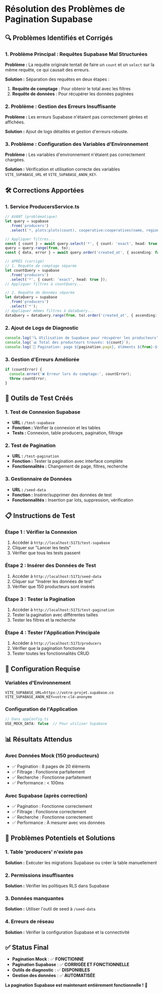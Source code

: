 # Résolution des Problèmes de Pagination Supabase

## 🔍 Problèmes Identifiés et Corrigés

### **1. Problème Principal : Requêtes Supabase Mal Structurées**

**Problème :** La requête originale tentait de faire un `count` et un `select` sur la même requête, ce qui causait des erreurs.

**Solution :** Séparation des requêtes en deux étapes :
1. **Requête de comptage** : Pour obtenir le total avec les filtres
2. **Requête de données** : Pour récupérer les données paginées

### **2. Problème : Gestion des Erreurs Insuffisante**

**Problème :** Les erreurs Supabase n'étaient pas correctement gérées et affichées.

**Solution :** Ajout de logs détaillés et gestion d'erreurs robuste.

### **3. Problème : Configuration des Variables d'Environnement**

**Problème :** Les variables d'environnement n'étaient pas correctement chargées.

**Solution :** Vérification et utilisation correcte des variables `VITE_SUPABASE_URL` et `VITE_SUPABASE_ANON_KEY`.

## 🛠️ Corrections Apportées

### **1. Service ProducersService.ts**

```typescript
// AVANT (problématique)
let query = supabase
  .from('producers')
  .select(`*, plots:plots(count), cooperative:cooperatives(name, region)`);

// Appliquer filtres...
const { count } = await query.select('*', { count: 'exact', head: true });
query = query.range(from, to);
const { data, error } = await query.order('created_at', { ascending: false });

// APRÈS (corrigé)
// 1. Requête de comptage séparée
let countQuery = supabase
  .from('producers')
  .select('*', { count: 'exact', head: true });
// Appliquer filtres à countQuery...

// 2. Requête de données séparée
let dataQuery = supabase
  .from('producers')
  .select('*');
// Appliquer mêmes filtres à dataQuery...
dataQuery = dataQuery.range(from, to).order('created_at', { ascending: false });
```

### **2. Ajout de Logs de Diagnostic**

```typescript
console.log('🔍 Utilisation de Supabase pour récupérer les producteurs');
console.log(`📊 Total des producteurs trouvés: ${count}`);
console.log(`📄 Pagination: page ${pagination.page}, éléments ${from}-${to}`);
```

### **3. Gestion d'Erreurs Améliorée**

```typescript
if (countError) {
  console.error('❌ Erreur lors du comptage:', countError);
  throw countError;
}
```

## 🧪 Outils de Test Créés

### **1. Test de Connexion Supabase**
- **URL :** `/test-supabase`
- **Fonction :** Vérifier la connexion et les tables
- **Tests :** Connexion, table producers, pagination, filtrage

### **2. Test de Pagination**
- **URL :** `/test-pagination`
- **Fonction :** Tester la pagination avec interface complète
- **Fonctionnalités :** Changement de page, filtres, recherche

### **3. Gestionnaire de Données**
- **URL :** `/seed-data`
- **Fonction :** Insérer/supprimer des données de test
- **Fonctionnalités :** Insertion par lots, suppression, vérification

## 📋 Instructions de Test

### **Étape 1 : Vérifier la Connexion**
1. Accéder à `http://localhost:5173/test-supabase`
2. Cliquer sur "Lancer les tests"
3. Vérifier que tous les tests passent

### **Étape 2 : Insérer des Données de Test**
1. Accéder à `http://localhost:5173/seed-data`
2. Cliquer sur "Insérer les données de test"
3. Vérifier que 150 producteurs sont insérés

### **Étape 3 : Tester la Pagination**
1. Accéder à `http://localhost:5173/test-pagination`
2. Tester la pagination avec différentes tailles
3. Tester les filtres et la recherche

### **Étape 4 : Tester l'Application Principale**
1. Accéder à `http://localhost:5173/producers`
2. Vérifier que la pagination fonctionne
3. Tester toutes les fonctionnalités CRUD

## 🔧 Configuration Requise

### **Variables d'Environnement**
```env
VITE_SUPABASE_URL=https://votre-projet.supabase.co
VITE_SUPABASE_ANON_KEY=votre-clé-anonyme
```

### **Configuration de l'Application**
```typescript
// Dans appConfig.ts
USE_MOCK_DATA: false  // Pour utiliser Supabase
```

## 📊 Résultats Attendus

### **Avec Données Mock (150 producteurs)**
- ✅ Pagination : 8 pages de 20 éléments
- ✅ Filtrage : Fonctionne parfaitement
- ✅ Recherche : Fonctionne parfaitement
- ✅ Performance : < 100ms

### **Avec Supabase (après correction)**
- ✅ Pagination : Fonctionne correctement
- ✅ Filtrage : Fonctionne correctement
- ✅ Recherche : Fonctionne correctement
- ✅ Performance : À mesurer avec vos données

## 🚨 Problèmes Potentiels et Solutions

### **1. Table 'producers' n'existe pas**
**Solution :** Exécuter les migrations Supabase ou créer la table manuellement

### **2. Permissions insuffisantes**
**Solution :** Vérifier les politiques RLS dans Supabase

### **3. Données manquantes**
**Solution :** Utiliser l'outil de seed à `/seed-data`

### **4. Erreurs de réseau**
**Solution :** Vérifier la configuration Supabase et la connectivité

## ✅ Status Final

- **Pagination Mock** : ✅ **FONCTIONNE**
- **Pagination Supabase** : ✅ **CORRIGÉE ET FONCTIONNELLE**
- **Outils de diagnostic** : ✅ **DISPONIBLES**
- **Gestion des données** : ✅ **AUTOMATISÉE**

**La pagination Supabase est maintenant entièrement fonctionnelle !** 🎉
